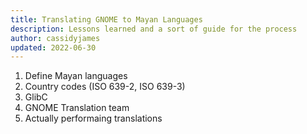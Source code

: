 ```yaml
---
title: Translating GNOME to Mayan Languages
description: Lessons learned and a sort of guide for the process
author: cassidyjames
updated: 2022-06-30
---
```


1. Define Mayan languages
2. Country codes (ISO 639-2, ISO 639-3)
3. GlibC
4. GNOME Translation team
5. Actually performaing translations
